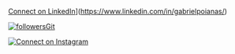[Connect on LinkedIn](https://img.shields.io/badge/--linkedin?label=LinkedIn&logo=LinkedIn&style=social)](https://www.linkedin.com/in/gabrielpoianas/)

[![followersGit](https://img.shields.io/github/followers/gabrielpoianas?style=social)](https://github.com/gabrielpoianas)

[![Connect on Instagram](https://img.shields.io/badge/Instagram-E4405F?style=for-the-badge&logo=instagram&logoColor=white)](https://www.instagram.com/_poianas)
